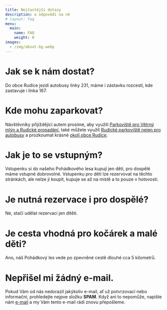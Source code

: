 ```yaml
---
title: Nejčastější dotazy
description: a odpovědi na ně
# layout: faq
menu:
  main:
    name: FAQ
    weight: 0
images:
  - /img/about-bg.webp
---
```


# Jak se k nám dostat?
Do obce Rudice jezdí autobusy linky 231, máme i zástavku rozcestí, kde zastavuje i linka 167.

# Kde mohu zaparkovat?
Návštěvníky přijíždějící autem prosíme, aby využili [Parkoviště pro Větrný mlýn a Rudické propadání](https://goo.gl/maps/EPPPv2R1ow9DStVRA), také můžete využít [Rudické parkoviště nejen pro autobusy](https://goo.gl/maps/CzQHWSFEY9ATb72Y7) a prozkoumat krásné [okolí obce Rudice](https://www.rudice.cz/pro-turisty/rudice-a-okoli).

# Jak je to se vstupným?
Vstupenku si do našeho Pohádkového lesa kupují jen děti, pro dospělé máme vstupné dobrovolné. Vstupenku pro děti lze rezervovat na těchto stránkách, ale nelze ji koupit, kupuje se až na místě a to pouze v hotovosti.

# Je nutná rezervace i pro dospělé?
Ne, stačí udělat rezervaci jen dítěti.

# Je cesta vhodná pro kočárek a malé děti?
Ano, náš Pohádkový les vede po zpevněné cestě dlouhé cca 5 kilometrů.

# Nepřišel mi žádný e-mail.
Pokud Vám od nás nedorazil jakýkoliv e-mail, ať už potvrzovací nebo informační, prohledejte nejpve složku **SPAM**. Když ani to nepomůže, napište nám [e-mail](mailto:pohles@rudickamladez.cz) a my Vám tento e-mail rádi znovu přepošleme.